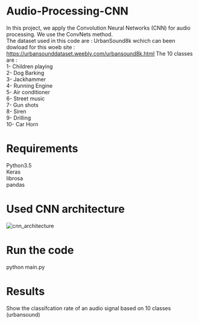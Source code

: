 # Audio-Processing-CNN
In this project, we apply the Convolution Neural Networks (CNN) for audio processing. We use the ConvNets method. <br/>
The dataset used in this code are : UrbanSound8k wchich can been dowload for this woeb site : 
https://urbansounddataset.weebly.com/urbansound8k.html
The 10 classes are : <br/>
					1- Children playing <br/>
					2- Dog Barking <br/>
					3- Jackhammer <br/>
					4- Running  Engine <br/>
					5- Air conditioner <br/>
					6- Street music <br/>
					7- Gun shots <br/>
					8- Siren  <br/>
					9- Drilling <br/>
					10- Car Horn <br/>


# Requirements 

Python3.5 <br/>
Keras <br/>
librosa <br/>
pandas <br/>

# Used CNN architecture 
![cnn_architecture](https://user-images.githubusercontent.com/40611217/50377761-82d30400-0623-11e9-9e96-abfaf0b2532e.png)

# Run the code 
python main.py 

# Results
Show the classifcation rate of an audio signal based on 10 classes (urbansound)


